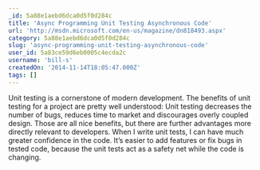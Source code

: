 ```yaml
---
_id: 5a88e1aebd6dca0d5f0d284c
title: 'Async Programming Unit Testing Asynchronous Code'
url: 'http://msdn.microsoft.com/en-us/magazine/dn818493.aspx'
category: 5a88e1aebd6dca0d5f0d284c
slug: 'async-programming-unit-testing-asynchronous-code'
user_id: 5a83ce59d6eb0005c4ecda2c
username: 'bill-s'
createdOn: '2014-11-14T18:05:47.000Z'
tags: []
---
```


Unit testing is a cornerstone of modern development. The benefits of unit testing for a project are pretty well understood: Unit testing decreases the number of bugs, reduces time to market and discourages overly coupled design. Those are all nice benefits, but there are further advantages more directly relevant to developers. When I write unit tests, I can have much greater confidence in the code. It’s easier to add features or fix bugs in tested code, because the unit tests act as a safety net while the code is changing.
